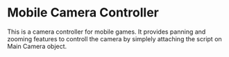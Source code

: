 # Mobile Camera Controller
This is a camera controller for mobile games. 
It provides panning and zooming features to controll the camera by simplely attaching the script on Main Camera object. 
